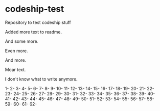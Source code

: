 # codeship-test
Repository to test codeship stuff

Added more text to readme.

And some more.

Even more.

And more.

Moar text.

I don't know what to write anymore.

1-
2- 
3- 
4- 
5- 
6- 
7- 
8-
9- 
10- 
11-
12- 
13- 
14- 
15- 
16- 
17- 
18- 
19- 
20- 
21- 
22- 
23- 
24- 
25- 
26- 
27- 
28- 
29- 
30- 
31- 
32- 
33- 
34- 
35- 
36- 
37- 
38- 
39- 
40- 
41- 
42- 
43- 
44- 
45- 
46- 
47- 
48- 
49- 
50- 
51- 
52- 
53- 
54- 
55- 
56- 
57- 
58- 
59- 
60- 
61- 
62- 
